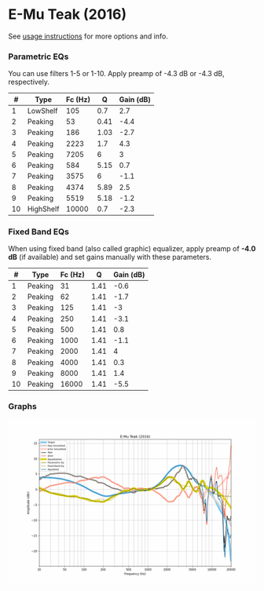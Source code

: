 # E-Mu Teak (2016)
See [usage instructions](https://github.com/jaakkopasanen/AutoEq#usage) for more options and info.

### Parametric EQs
You can use filters 1-5 or 1-10. Apply preamp of -4.3 dB or -4.3 dB, respectively.

|   # | Type      |   Fc (Hz) |    Q |   Gain (dB) |
|-----|-----------|-----------|------|-------------|
|   1 | LowShelf  |       105 | 0.7  |         2.7 |
|   2 | Peaking   |        53 | 0.41 |        -4.4 |
|   3 | Peaking   |       186 | 1.03 |        -2.7 |
|   4 | Peaking   |      2223 | 1.7  |         4.3 |
|   5 | Peaking   |      7205 | 6    |         3   |
|   6 | Peaking   |       584 | 5.15 |         0.7 |
|   7 | Peaking   |      3575 | 6    |        -1.1 |
|   8 | Peaking   |      4374 | 5.89 |         2.5 |
|   9 | Peaking   |      5519 | 5.18 |        -1.2 |
|  10 | HighShelf |     10000 | 0.7  |        -2.3 |

### Fixed Band EQs
When using fixed band (also called graphic) equalizer, apply preamp of **-4.0 dB** (if available) and set gains manually with these parameters.

|   # | Type    |   Fc (Hz) |    Q |   Gain (dB) |
|-----|---------|-----------|------|-------------|
|   1 | Peaking |        31 | 1.41 |        -0.6 |
|   2 | Peaking |        62 | 1.41 |        -1.7 |
|   3 | Peaking |       125 | 1.41 |        -3   |
|   4 | Peaking |       250 | 1.41 |        -3.1 |
|   5 | Peaking |       500 | 1.41 |         0.8 |
|   6 | Peaking |      1000 | 1.41 |        -1.1 |
|   7 | Peaking |      2000 | 1.41 |         4   |
|   8 | Peaking |      4000 | 1.41 |         0.3 |
|   9 | Peaking |      8000 | 1.41 |         1.4 |
|  10 | Peaking |     16000 | 1.41 |        -5.5 |

### Graphs
![](./E-Mu%20Teak%20(2016).png)
